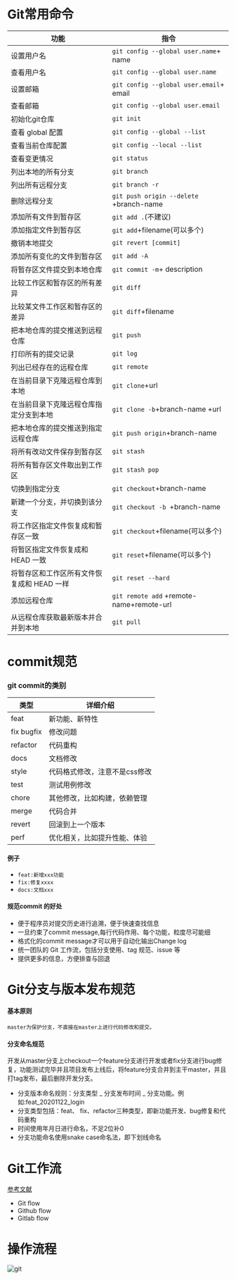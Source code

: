 # Git常用命令
| 功能              | 指令                            |
| -----------------| ------------------------------  |
| 设置用户名             | `git config --global user.name`+ name |
| 查看用户名             | `git config --global user.name` |
| 设置邮箱               | `git config --global user.email`+ email |
| 查看邮箱              | `git config --global user.email` |
| 初始化git仓库          | `git init`                       |
| 查看 global 配置       | `git config --global --list`   |
| 查看当前仓库配置        | `git config --local --list`   |
| 查看变更情况            | `git status`   |
| 列出本地的所有分支       | `git branch`      |
| 列出所有远程分支       | `git branch -r`      |
| 删除远程分支       | `git push origin --delete` +branch-name      |
| 添加所有文件到暂存区   | `git add .`(不建议) |
| 添加指定文件到暂存区   | `git add`+filename(可以多个) |
| 撤销本地提交   | `git revert [commit]` |
| 添加所有变化的文件到暂存区   | `git add -A` |
| 将暂存区文件提交到本地仓库   | `git commit -m`+ description |
| 比较工作区和暂存区的所有差异   | `git diff` |
| 比较某文件工作区和暂存区的差异   | `git diff`+filename |
| 把本地仓库的提交推送到远程仓库   | `git push` |
| 打印所有的提交记录   | `git log` |
| 列出已经存在的远程仓库   | `git remote` |
| 在当前目录下克隆远程仓库到本地  | `git clone`+url              |
| 在当前目录下克隆远程仓库指定分支到本地  | `git clone -b`+branch-name +url|
| 把本地仓库的提交推送到指定远程仓库   | `git push origin`+branch-name |
| 将所有改动文件保存到暂存区   | `git stash` |
| 将所有暂存区文件取出到工作区   | `git stash pop` |
| 切换到指定分支   | `git checkout`+branch-name |
| 新建一个分支，并切换到该分支   | `git checkout -b `+branch-name |
| 将工作区指定文件恢复成和暂存区一致   | `git checkout`+filename(可以多个) |
| 将暂区指定文件恢复成和 HEAD 一致   | `git reset`+filename(可以多个) |
| 将暂存区和工作区所有文件恢复成和 HEAD 一样   | `git reset --hard` |
| 添加远程仓库   | `git remote add` +remote-name+remote-url |
| 从远程仓库获取最新版本并合并到本地   | `git pull` |

# commit规范
### git commit的类别

| 类型         | 详细介绍 |
| ----------- | ----------- |
| feat      | 新功能、新特性   |
| fix	bugfix   | 修改问题        |
|refactor	|代码重构|
|docs	|文档修改|
|style	|代码格式修改，注意不是css修改|
|test	|测试用例修改|
|chore	|其他修改，比如构建，依赖管理|
|merge	|代码合并|
|revert	|回滚到上一个版本|
|perf	|优化相关，比如提升性能、体验|

#### 例子
- `feat:新增xxx功能`
- `fix:修复xxxx`
- `docs:文档xxx`

#### 规范commit 的好处
- 便于程序员对提交历史进行追溯，便于快速查找信息
- 一旦约束了commit message,每行代码作用、每个功能，粒度尽可能细
- 格式化的commit message才可以用于自动化输出Change log
- 统一团队的 Git 工作流，包括分支使用、tag 规范、issue 等
- 提供更多的信息，方便排查与回退

# Git分支与版本发布规范
#### 基本原则
`master为保护分支，不直接在master上进行代码修改和提交。`
#### 分支命名规范
开发从master分支上checkout一个feature分支进行开发或者fix分支进行bug修复，功能测试完毕并且项目发布上线后，将feature分支合并到主干master，并且打tag发布，最后删除开发分支。
- 分支版本命名规则：分支类型 _ 分支发布时间 _ 分支功能。例如:feat_20201122_login
- 分支类型包括：feat、 fix、refactor三种类型，即新功能开发、bug修复和代码重构
-  时间使用年月日进行命名，不足2位补0
- 分支功能命名使用snake case命名法，即下划线命名

# Git工作流
[参考文献](https://www.ruanyifeng.com/blog/2015/12/git-workflow.html)
- Git flow
- Github flow
- Gitlab flow


# 操作流程
![git](https://user-images.githubusercontent.com/58834537/224219830-578a574f-9c16-43f7-8aab-8f5e5116ebb9.png)
